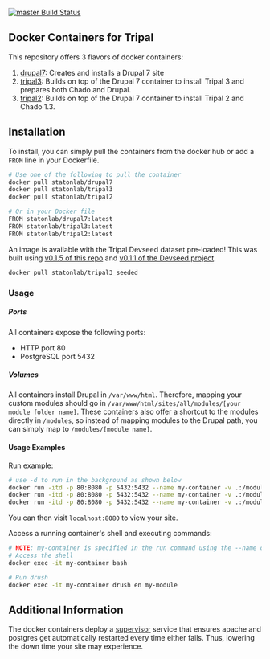 [![master Build Status](https://travis-ci.org/statonlab/docker-containers.svg?branch=master)](https://travis-ci.org/statonlab/docker-containers)

## Docker Containers for Tripal
This repository offers 3 flavors of docker containers:
1. [drupal7](https://hub.docker.com/r/statonlab/drupal7/): Creates and installs a Drupal 7 site
1. [tripal3](https://hub.docker.com/r/statonlab/tripal3/): Builds on top of the Drupal 7 container to install Tripal 3 and prepares both Chado and Drupal.
1. [tripal2](https://hub.docker.com/r/statonlab/tripal2/): Builds on top of the Drupal 7 container to install Tripal 2 and Chado 1.3.

## Installation
To install, you can simply pull the containers from the docker hub or add a `FROM` line in your Dockerfile.
```bash
# Use one of the following to pull the container
docker pull statonlab/drupal7
docker pull statonlab/tripal3
docker pull statonlab/tripal2

# Or in your Docker file
FROM statonlab/drupal7:latest
FROM statonlab/tripal3:latest
FROM statonlab/tripal2:latest
```

An image is available with the Tripal Devseed dataset pre-loaded! This was built using [v0.1.5 of this repo](https://github.com/statonlab/docker-containers/releases/tag/v0.1.5) and [v0.1.1 of the Devseed project](https://github.com/statonlab/tripal_dev_mini_dataset/releases/tag/v0.1.1).

```
docker pull statonlab/tripal3_seeded
```


### Usage

##### Ports
All containers expose the following ports:
- HTTP port 80
- PostgreSQL port 5432

##### Volumes
All containers install Drupal in `/var/www/html`. Therefore, mapping your custom modules should go in `/var/www/html/sites/all/modules/[your module folder name]`.
These containers also offer a shortcut to the modules directly in `/modules`, so instead of mapping modules to the Drupal path, you can simply map to `/modules/[module name]`.

#### Usage Examples
Run example:
```bash
# use -d to run in the background as shown below
docker run -itd -p 80:8080 -p 5432:5432 --name my-container -v .:/modules/my-module statonlab:drupal7
docker run -itd -p 80:8080 -p 5432:5432 --name my-container -v .:/modules/my-module statonlab:tripal3
docker run -itd -p 80:8080 -p 5432:5432 --name my-container -v .:/modules/my-module statonlab:drupal2
```
You can then visit `localhost:8080` to view your site.

Access a running container's shell and executing commands:
```bash
# NOTE: my-container is specified in the run command using the --name option.
# Access the shell
docker exec -it my-container bash

# Run drush
docker exec -it my-container drush en my-module
```

## Additional Information
The docker containers deploy a [supervisor](http://supervisord.org/) service that ensures apache and postgres get automatically restarted every time either fails. Thus, lowering the down time your site may experience.
